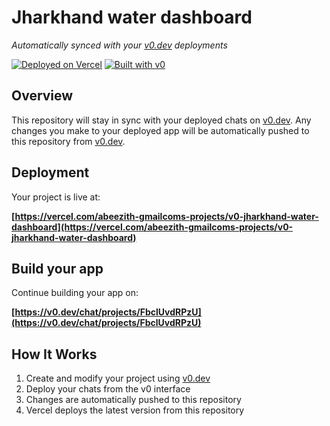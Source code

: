 # Jharkhand water dashboard

*Automatically synced with your [v0.dev](https://v0.dev) deployments*

[![Deployed on Vercel](https://img.shields.io/badge/Deployed%20on-Vercel-black?style=for-the-badge&logo=vercel)](https://vercel.com/abeezith-gmailcoms-projects/v0-jharkhand-water-dashboard)
[![Built with v0](https://img.shields.io/badge/Built%20with-v0.dev-black?style=for-the-badge)](https://v0.dev/chat/projects/FbclUvdRPzU)

## Overview

This repository will stay in sync with your deployed chats on [v0.dev](https://v0.dev).
Any changes you make to your deployed app will be automatically pushed to this repository from [v0.dev](https://v0.dev).

## Deployment

Your project is live at:

**[https://vercel.com/abeezith-gmailcoms-projects/v0-jharkhand-water-dashboard](https://vercel.com/abeezith-gmailcoms-projects/v0-jharkhand-water-dashboard)**

## Build your app

Continue building your app on:

**[https://v0.dev/chat/projects/FbclUvdRPzU](https://v0.dev/chat/projects/FbclUvdRPzU)**

## How It Works

1. Create and modify your project using [v0.dev](https://v0.dev)
2. Deploy your chats from the v0 interface
3. Changes are automatically pushed to this repository
4. Vercel deploys the latest version from this repository